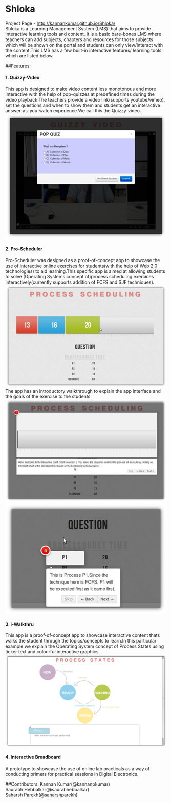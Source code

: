 Shloka
======
Project Page - http://kannankumar.github.io/Shloka/     
Shloka is a Learning Management System (LMS) that aims to provide interactive learning tools and content. It is a basic bare-bones LMS where teachers can add subjects, chapters and resources for those subjects which will be shown on the portal and students can only view/interact with the content.This LMS has a few built-in interactive features/ learning tools which are listed below.

##Features:

#### 1. Quizzy-Video
  This app is designed to make video content less monotonous and more interactive with the help of pop-quizzes at predefined times during the video playback.The teachers provide a video link(supports youtube/vimeo), set the questions and when to show them and students get an interactive answer-as-you-watch experience.We call this the Quizzy-video.
  ![Before Answer](media/screenshots/quizzy-video-before-answer-ds.png?raw=true)

#### 2. Pro-Scheduler
  Pro-Scheduler was designed as a proof-of-concept app to showcase the use of interactive online exercises for students(with the help of Web 2.0 technologies) to aid learning.This specific app is aimed at allowing students to solve (Operating Systems concept of)process scheduling exercices interactively(currently supports addition of FCFS and SJF techniques).
  ![Pro-Scheduler App](media/screenshots/pro-scheduler-full.png?raw=true)
  The app has an introductory walkthrough to explain the app interface and the goals of the exercise to the students:
  ![Pro-Scheduler Walkthrough](media/screenshots/pro-scheduler-%20walkthrough1.png?raw=true)
  ![Pro-Scheduler Walkthrough](media/screenshots/pro-scheduler-walkthrough2.png?raw=true)
  
#### 3. i-Walkthru
  This app is a proof-of-concept app to showcase interactive content thats walks the student through the topics/concepts to learn.In this particular example we explain the Operating System concept of Process States using ticker text and colourful interactive graphics.
  ![i-Walkthru:Process States](media/screenshots/process%20states%20final.png?raw=true)

#### 4. Interactive Breadboard
  A prototype to showcase the use of online lab practicals as a way of conducting primers for practical sessions in Digital Electronics.

##Contributors:
  Kannan Kumar(@kannanpkumar)    
  Saurabh Hebbalkar(@saurabhebbalkar)    
  Saharsh Parekh(@saharshparekh)    
